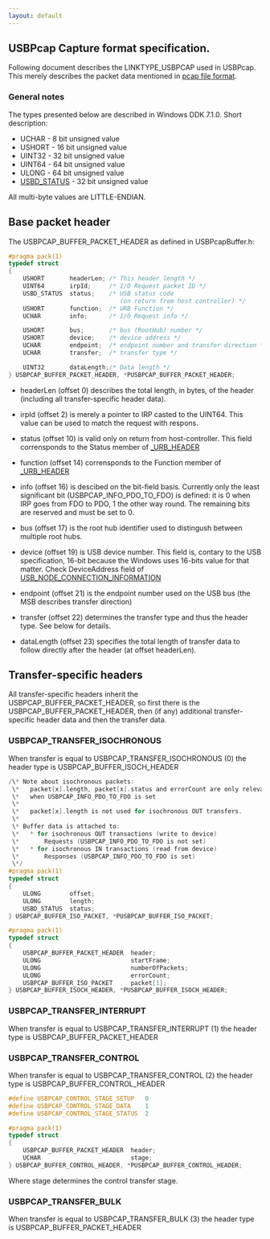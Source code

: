 ```yaml
---
layout: default
---
```


USBPcap Capture format specification.
-------------------------------------

Following document describes the LINKTYPE\_USBPCAP used in USBPcap. This merely describes the packet data mentioned in [pcap file format](http://wiki.wireshark.org/Development/LibpcapFileFormat).

### General notes

The types presented below are described in Windows DDK 7.1.0. Short description:

*   UCHAR - 8 bit unsigned value
*   USHORT - 16 bit unsigned value
*   UINT32 - 32 bit unsigned value
*   UINT64 - 64 bit unsigned value
*   ULONG - 64 bit unsigned value
*   [USBD\_STATUS](http://msdn.microsoft.com/en-us/library/windows/hardware/ff539136(v=vs.85).aspx) - 32 bit unsigned value

All multi-byte values are LITTLE-ENDIAN.

Base packet header
------------------

The USBPCAP\_BUFFER\_PACKET\_HEADER as defined in USBPcapBuffer.h:

```c
#pragma pack(1)
typedef struct
{
    USHORT       headerLen; /* This header length */
    UINT64       irpId;     /* I/O Request packet ID */
    USBD_STATUS  status;    /* USB status code
                               (on return from host controller) */
    USHORT       function;  /* URB Function */
    UCHAR        info;      /* I/O Request info */

    USHORT       bus;       /* bus (RootHub) number */
    USHORT       device;    /* device address */
    UCHAR        endpoint;  /* endpoint number and transfer direction */
    UCHAR        transfer;  /* transfer type */

    UINT32       dataLength;/* Data length */
} USBPCAP_BUFFER_PACKET_HEADER, *PUSBPCAP_BUFFER_PACKET_HEADER;
```

*   headerLen (offset 0) describes the total length, in bytes, of the header (including all transfer-specific header data).
*   irpId (offset 2) is merely a pointer to IRP casted to the UINT64. This value can be used to match the request with respons.
*   status (offset 10) is valid only on return from host-controller. This field corrensponds to the Status member of [\_URB\_HEADER](http://msdn.microsoft.com/en-us/library/windows/hardware/ff540409(v=vs.85).aspx)
*   function (offset 14) corrensponds to the Function member of [\_URB\_HEADER](http://msdn.microsoft.com/en-us/library/windows/hardware/ff540409(v=vs.85).aspx)  
    
*   info (offset 16) is descibed on the bit-field basis. Currently only the least significant bit (USBPCAP\_INFO\_PDO\_TO\_FDO) is defined: it is 0 when IRP goes from FDO to PDO, 1 the other way round. The remaining bits are reserved and must be set to 0.
*   bus (offset 17) is the root hub identifier used to distingush between multiple root hubs.
*   device (offset 19) is USB device number. This field is, contary to the USB specification, 16-bit because the Windows uses 16-bits value for that matter. Check DeviceAddress field of [USB\_NODE\_CONNECTION\_INFORMATION](http://msdn.microsoft.com/en-us/library/windows/hardware/ff540090(v=vs.85).aspx)
*   endpoint (offset 21) is the endpoint number used on the USB bus (the MSB describes transfer direction)
*   transfer (offset 22) determines the transfer type and thus the header type. See below for details.
*   dataLength (offset 23) specifies the total length of transfer data to follow directly after the header (at offset headerLen).

Transfer-specific headers
-------------------------

All transfer-specific headers inherit the USBPCAP\_BUFFER\_PACKET\_HEADER, so first there is the USBPCAP\_BUFFER\_PACKET\_HEADER, then (if any) additional transfer-specific header data and then the transfer data.

### USBPCAP\_TRANSFER\_ISOCHRONOUS

When transfer is equal to USBPCAP\_TRANSFER\_ISOCHRONOUS (0) the header type is USBPCAP\_BUFFER\_ISOCH\_HEADER  

```c
/\* Note about isochronous packets:
 \*   packet[x].length, packet[x].status and errorCount are only relevant
 \*   when USBPCAP_INFO_PDO_TO_FDO is set
 \*
 \*   packet[x].length is not used for isochronous OUT transfers.
 \*
 \* Buffer data is attached to:
 \*   * for isochronous OUT transactions (write to device)
 \*       Requests (USBPCAP_INFO_PDO_TO_FDO is not set)
 \*   * for isochronous IN transactions (read from device)
 \*       Responses (USBPCAP_INFO_PDO_TO_FDO is set)
 \*/
#pragma pack(1)
typedef struct
{
    ULONG        offset;
    ULONG        length;
    USBD_STATUS  status;
} USBPCAP_BUFFER_ISO_PACKET, *PUSBPCAP_BUFFER_ISO_PACKET;

#pragma pack(1)
typedef struct
{
    USBPCAP_BUFFER_PACKET_HEADER  header;
    ULONG                         startFrame;
    ULONG                         numberOfPackets;
    ULONG                         errorCount;
    USBPCAP_BUFFER_ISO_PACKET     packet[1];
} USBPCAP_BUFFER_ISOCH_HEADER, *PUSBPCAP_BUFFER_ISOCH_HEADER;
```

### USBPCAP\_TRANSFER\_INTERRUPT

When transfer is equal to USBPCAP\_TRANSFER\_INTERRUPT (1) the header type is USBPCAP\_BUFFER\_PACKET\_HEADER  

### USBPCAP\_TRANSFER\_CONTROL

When transfer is equal to USBPCAP\_TRANSFER\_CONTROL (2) the header type is USBPCAP\_BUFFER\_CONTROL\_HEADER  

```c
#define USBPCAP_CONTROL_STAGE_SETUP   0
#define USBPCAP_CONTROL_STAGE_DATA    1
#define USBPCAP_CONTROL_STAGE_STATUS  2

#pragma pack(1)
typedef struct
{
    USBPCAP_BUFFER_PACKET_HEADER  header;
    UCHAR                         stage;
} USBPCAP_BUFFER_CONTROL_HEADER, *PUSBPCAP_BUFFER_CONTROL_HEADER;
```

Where stage determines the control transfer stage.

### USBPCAP\_TRANSFER\_BULK

When transfer is equal to USBPCAP\_TRANSFER\_BULK (3) the header type is USBPCAP\_BUFFER\_PACKET\_HEADER
